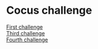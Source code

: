 # Cocus challenge

[First challenge](./1)  
[Third challenge](./3/README.md)  
[Fourth challenge](./4/README.md)
